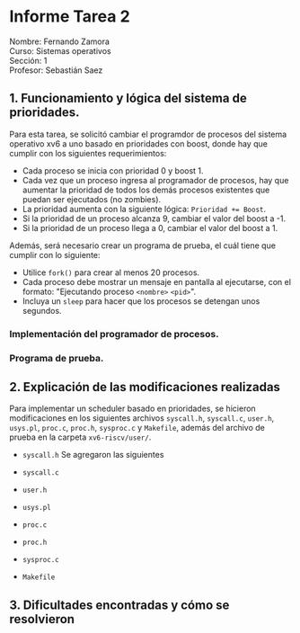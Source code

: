 # Informe Tarea 2
Nombre: Fernando Zamora\
Curso: Sistemas operativos\
Sección: 1\
Profesor: Sebastián Saez

## 1. Funcionamiento y lógica del sistema de prioridades.
Para esta tarea, se solicitó cambiar el programdor de procesos del sistema operativo xv6 a uno basado en prioridades con boost, donde hay que cumplir con los siguientes requerimientos:
- Cada proceso se inicia con prioridad 0 y boost 1.
- Cada vez que un proceso ingresa al programador de procesos, hay que aumentar la prioridad de todos los demás procesos existentes que puedan ser ejecutados (no zombies).
- La prioridad aumenta con la siguiente lógica: `Prioridad += Boost`.
- Si la prioridad de un proceso alcanza 9, cambiar el valor del boost a -1.
- Si la prioridad de un proceso llega a 0, cambiar el valor del boost a 1.

Además, será necesario crear un programa de prueba, el cuál tiene que cumplir con lo siguiente:
- Utilice `fork()` para crear al menos 20 procesos.
- Cada proceso debe mostrar un mensaje en pantalla al ejecutarse, con el formato: "Ejecutando proceso `<nombre>` `<pid>`".
- Incluya un `sleep` para hacer que los procesos se detengan unos segundos.

### Implementación del programador de procesos.

### Programa de prueba.


## 2. Explicación de las modificaciones realizadas
Para implementar un scheduler basado en prioridades, se hicieron modificaciones en los siguientes archivos `syscall.h`, `syscall.c`, `user.h`, `usys.pl`, `proc.c`, `proc.h`, `sysproc.c` y `Makefile`, además del archivo de prueba en la carpeta `xv6-riscv/user/`.

- `syscall.h`
Se agregaron las siguientes 

- `syscall.c`

- `user.h`

- `usys.pl`

- `proc.c`

- `proc.h`

- `sysproc.c`

- `Makefile`

## 3. Dificultades encontradas y cómo se resolvieron